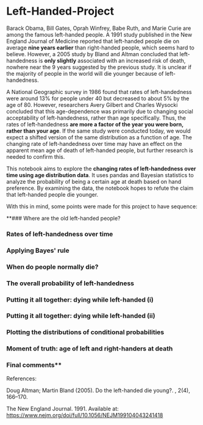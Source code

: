 # Left-Handed-Project


Barack Obama, Bill Gates, Oprah Winfrey, Babe Ruth, and Marie Curie are among the famous left-handed people. A 1991 study published in the New England Journal of Medicine reported that left-handed people die on average **nine years earlier** than right-handed people, which seems hard to believe. However, a 2005 study by Bland and Altman concluded that left-handedness is **only slightly** associated with an increased risk of death, nowhere near the 9 years  suggested by the previous study. It is unclear if the majority of people in the world will die younger because of left-handedness.

A National Geographic survey in 1986 found that rates of left-handedness were around 13% for people under 40 but decreased to about 5% by the age of 80. However, researchers Avery Gilbert and Charles Wysocki concluded that this age-dependence was primarily due to changing social acceptability of left-handedness, rather than age specifically. Thus, the rates of left-handedness **are more a factor of the year you were born, rather than your age**. If the same study were conducted today, we would expect a shifted version of the same distribution as a function of age. The changing rate of left-handedness over time may have an effect on the apparent mean age of death of left-handed people, but further research is needed to confirm this.

This notebook aims to explore the **changing rates of left-handedness over time using age distribution data**. It uses pandas and Bayesian statistics to analyze the probability of being a certain age at death based on hand preference. By examining the data, the notebook hopes to refute the claim that left-handed people die younger.



With this in mind, some points were made for this project to have sequence: 

**### Where are the old left-handed people?

### Rates of left-handedness over time

### Applying Bayes' rule

### When do people normally die?

### The overall probability of left-handedness

### Putting it all together: dying while left-handed (i)

### Putting it all together: dying while left-handed (ii)

### Plotting the distributions of conditional probabilities

### Moment of truth: age of left and right-handers at death

### Final comments**

References:

Doug Altman; Martin Bland (2005). Do the left-handed die young?. , 2(4), 166–170.

The New England Journal. 1991. Available at: <https://www.nejm.org/doi/full/10.1056/NEJM199104043241418>

